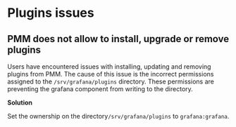 
# Plugins issues

## PMM does not allow to install, upgrade or remove plugins

Users have encountered issues with installing, updating and removing plugins from PMM. The cause of this issue is the incorrect permissions assigned to the `/srv/grafana/plugins` directory. These permissions are preventing the grafana component from writing to the directory.

**Solution**

Set the ownership on the directory`/srv/grafana/plugins` to `grafana:grafana`.